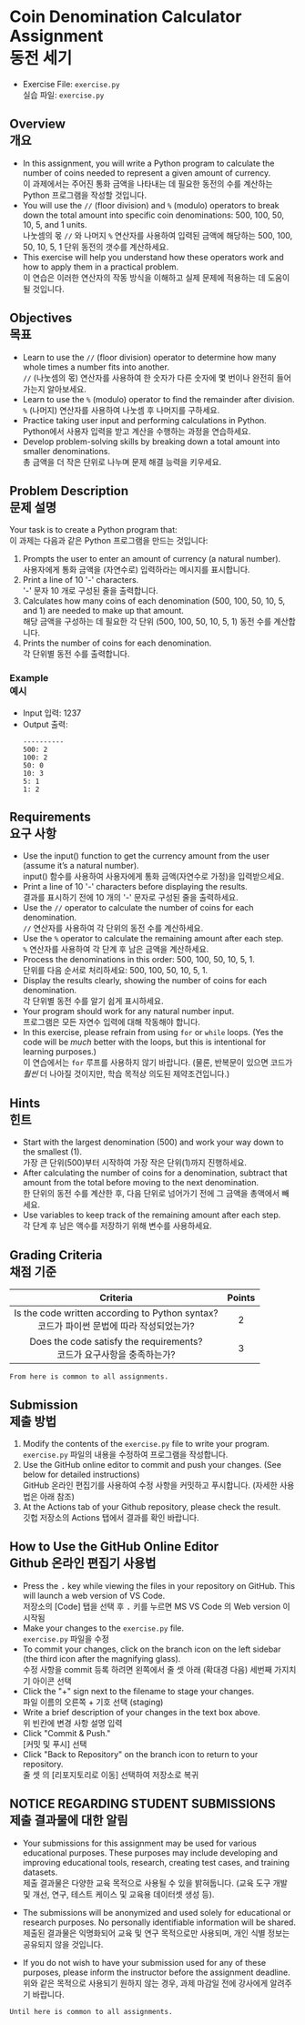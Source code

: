 # Coin Denomination Calculator Assignment<br>동전 세기
* Exercise File: `exercise.py`<br>실습 파일: `exercise.py`

## Overview<br>개요

* In this assignment, you will write a Python program to calculate the number of coins needed to represent a given amount of currency.<br>이 과제에서는 주어진 통화 금액을 나타내는 데 필요한 동전의 수를 계산하는 Python 프로그램을 작성할 것입니다.
* You will use the `//` (floor division) and `%` (modulo) operators to break down the total amount into specific coin denominations: 500, 100, 50, 10, 5, and 1 units.<br>
나눗셈의 몫 `//` 와 나머지 `%` 연산자를 사용하여 입력된 금액에 해당하는 500, 100, 50, 10, 5, 1 단위 동전의 갯수를 계산하세요.
* This exercise will help you understand how these operators work and how to apply them in a practical problem.<br>
이 연습은 이러한 연산자의 작동 방식을 이해하고 실제 문제에 적용하는 데 도움이 될 것입니다.

## Objectives<br>목표

* Learn to use the `//` (floor division) operator to determine how many whole times a number fits into another.<br>`//` (나눗셈의 몫) 연산자를 사용하여 한 숫자가 다른 숫자에 몇 번이나 완전히 들어가는지 알아보세요.
* Learn to use the `%` (modulo) operator to find the remainder after division.<br>`%` (나머지) 연산자를 사용하여 나눗셈 후 나머지를 구하세요.
* Practice taking user input and performing calculations in Python.<br>Python에서 사용자 입력을 받고 계산을 수행하는 과정을 연습하세요.
* Develop problem-solving skills by breaking down a total amount into smaller denominations.<br>총 금액을 더 작은 단위로 나누며 문제 해결 능력을 키우세요.

## Problem Description<br>문제 설명
Your task is to create a Python program that:<br>이 과제는 다음과 같은 Python 프로그램을 만드는 것입니다:

1. Prompts the user to enter an amount of currency (a natural number).<br>사용자에게 통화 금액을 (자연수로) 입력하라는 메시지를 표시합니다.
1. Print a line of 10 '-' characters.<br>'-' 문자 10 개로 구성된 줄을 출력합니다.
1. Calculates how many coins of each denomination (500, 100, 50, 10, 5, and 1) are needed to make up that amount.<br>해당 금액을 구성하는 데 필요한 각 단위 (500, 100, 50, 10, 5, 1) 동전 수를 계산합니다.
1. Prints the number of coins for each denomination.<br>각 단위별 동전 수를 출력합니다.

### Example<br>예시

* Input 입력: 1237
* Output 출력:
  ```
  ----------
  500: 2
  100: 2
  50: 0
  10: 3
  5: 1
  1: 2
  ```

## Requirements<br>요구 사항

* Use the input() function to get the currency amount from the user (assume it’s a natural number).<br>input() 함수를 사용하여 사용자에게 통화 금액(자연수로 가정)을 입력받으세요.
* Print a line of 10 '-' characters before displaying the results.<br>결과를 표시하기 전에 10 개의 '-' 문자로 구성된 줄을 출력하세요.
* Use the `//` operator to calculate the number of coins for each denomination.<br>`//` 연산자를 사용하여 각 단위의 동전 수를 계산하세요.
* Use the `%` operator to calculate the remaining amount after each step.<br>`%` 연산자를 사용하여 각 단계 후 남은 금액을 계산하세요.
* Process the denominations in this order: 500, 100, 50, 10, 5, 1.<br>단위를 다음 순서로 처리하세요: 500, 100, 50, 10, 5, 1.
* Display the results clearly, showing the number of coins for each denomination.<br>각 단위별 동전 수를 알기 쉽게 표시하세요.
* Your program should work for any natural number input.<br>프로그램은 모든 자연수 입력에 대해 작동해야 합니다.
* In this exercise, please refrain from using `for` or `while` loops. (Yes the code will be *much* better with the loops, but this is intentional for learning purposes.)<br>이 연습에서는 `for` 루프를 사용하지 않기 바랍니다. (물론, 반복문이 있으면 코드가 *훨씬* 더 나아질 것이지만, 학습 목적상 의도된 제약조건입니다.)

## Hints<br>힌트

* Start with the largest denomination (500) and work your way down to the smallest (1).<br>가장 큰 단위(500)부터 시작하여 가장 작은 단위(1)까지 진행하세요.
* After calculating the number of coins for a denomination, subtract that amount from the total before moving to the next denomination.<br>한 단위의 동전 수를 계산한 후, 다음 단위로 넘어가기 전에 그 금액을 총액에서 빼세요.
* Use variables to keep track of the remaining amount after each step.<br>각 단계 후 남은 액수를 저장하기 위해 변수를 사용하세요.

## Grading Criteria<br>채점 기준

| Criteria | Points |
|:--------:|:------:|
| Is the code written according to Python syntax?<br>코드가 파이썬 문법에 따라 작성되었는가? | 2 |
| Does the code satisfy the requirements?<br>코드가 요구사항을 충족하는가? | 3 |

``From here is common to all assignments.``

## Submission<br>제출 방법

1. Modify the contents of the `exercise.py` file to write your program.<br>`exercise.py` 파일의 내용을 수정하여 프로그램을 작성합니다.
2. Use the GitHub online editor to commit and push your changes. (See below for detailed instructions)<br>GitHub 온라인 편집기를 사용하여 수정 사항을 커밋하고 푸시합니다. (자세한 사용법은 아래 참조)
3. At the Actions tab of your Github repository, please check the result.<br>깃헙 저장소의 Actions 탭에서 결과를 확인 바랍니다.

## How to Use the GitHub Online Editor<br>Github 온라인 편집기 사용법

* Press the <kbd>.</kbd> key while viewing the files in your repository on GitHub. This will launch a web version of VS Code.<br>저장소의 [Code] 탭을 선택 후 <kbd>.</kbd> 키를 누르면 MS VS Code 의 Web version 이 시작됨
* Make your changes to the `exercise.py` file.<br>`exercise.py` 파일을 수정
* To commit your changes, click on the branch icon on the left sidebar (the third icon after the magnifying glass).<br>수정 사항을 commit 등록 하려면 왼쪽에서 줄 셋 아래 (확대경 다음) 세번째 가지치기 아이콘 선택
* Click the "+" sign next to the filename to stage your changes.<br>파일 이름의 오른쪽 + 기호 선택 (staging)
* Write a brief description of your changes in the text box above.<br>위 빈칸에 변경 사항 설명 입력
* Click "Commit & Push."<br>[커밋 및 푸시] 선택
* Click "Back to Repository" on the branch icon to return to your repository.<br>줄 셋 의 [리포지토리로 이동] 선택하여 저장소로 복귀

## NOTICE REGARDING STUDENT SUBMISSIONS<br>제출 결과물에 대한 알림

* Your submissions for this assignment may be used for various educational purposes. These purposes may include developing and improving educational tools, research, creating test cases, and training datasets.<br>제출 결과물은 다양한 교육 목적으로 사용될 수 있을 밝혀둡니다. (교육 도구 개발 및 개선, 연구, 테스트 케이스 및 교육용 데이터셋 생성 등).

* The submissions will be anonymized and used solely for educational or research purposes. No personally identifiable information will be shared.<br>제출된 결과물은 익명화되어 교육 및 연구 목적으로만 사용되며, 개인 식별 정보는 공유되지 않을 것입니다.

* If you do not wish to have your submission used for any of these purposes, please inform the instructor before the assignment deadline.<br>위와 같은 목적으로 사용되기 원하지 않는 경우, 과제 마감일 전에 강사에게 알려주기 바랍니다.

``Until here is common to all assignments.``
